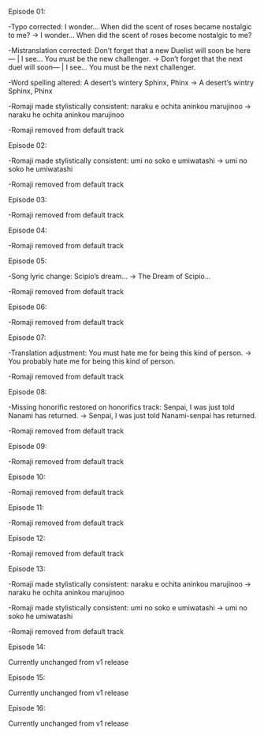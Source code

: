 Episode 01:

-Typo corrected: I wonder… When did the scent of roses became nostalgic to me? -> I wonder… When did the scent of roses become nostalgic to me?

-Mistranslation corrected: Don’t forget that a new Duelist will soon be here— | I see… You must be the new challenger. -> Don’t forget that the next duel will soon— | I see… You must be the next challenger.

-Word spelling altered: A desert’s wintery Sphinx, Phinx -> A desert’s wintry Sphinx, Phinx

-Romaji made stylistically consistent: naraku e ochita aninkou marujinoo -> naraku he ochita aninkou marujinoo

-Romaji removed from default track



Episode 02:

-Romaji made stylistically consistent: umi no soko e umiwatashi -> umi no soko he umiwatashi

-Romaji removed from default track



Episode 03:

-Romaji removed from default track



Episode 04:

-Romaji removed from default track



Episode 05:

-Song lyric change: Scipio’s dream... -> The Dream of Scipio...

-Romaji removed from default track



Episode 06:

-Romaji removed from default track



Episode 07:

-Translation adjustment: You must hate me for being this kind of person. -> You probably hate me for being this kind of person.

-Romaji removed from default track



Episode 08:

-Missing honorific restored on honorifics track: Senpai, I was just told Nanami has returned. -> Senpai, I was just told Nanami-senpai has returned.

-Romaji removed from default track



Episode 09:

-Romaji removed from default track



Episode 10:

-Romaji removed from default track



Episode 11:

-Romaji removed from default track



Episode 12:

-Romaji removed from default track



Episode 13:

-Romaji made stylistically consistent: naraku e ochita aninkou marujinoo -> naraku he ochita aninkou marujinoo

-Romaji made stylistically consistent: umi no soko e umiwatashi -> umi no soko he umiwatashi

-Romaji removed from default track



Episode 14:

Currently unchanged from v1 release



Episode 15:

Currently unchanged from v1 release



Episode 16:

Currently unchanged from v1 release
